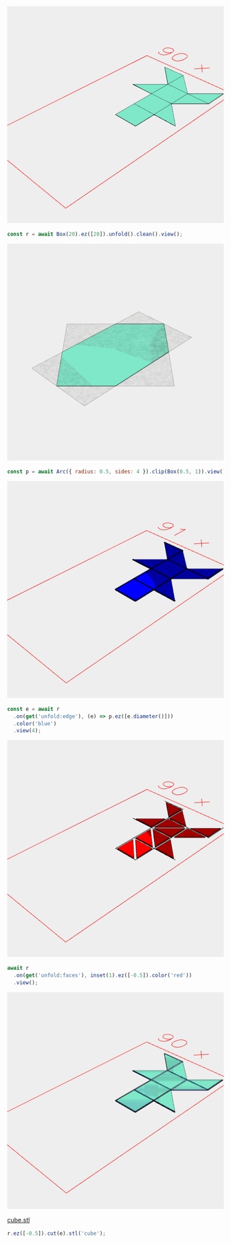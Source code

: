 ![Image](fold.md.r.png)

```JavaScript
const r = await Box(20).ez([20]).unfold().clean().view();
```

![Image](fold.md.p.png)

```JavaScript
const p = await Arc({ radius: 0.5, sides: 4 }).clip(Box(0.5, 1)).view();
```

![Image](fold.md.e_4.png)

```JavaScript
const e = await r
  .on(get('unfold:edge'), (e) => p.ez([e.diameter()]))
  .color('blue')
  .view(4);
```

![Image](fold.md.$1.png)

```JavaScript
await r
  .on(get('unfold:faces'), inset(1).ez([-0.5]).color('red'))
  .view();
```

![Image](fold.md.$2_cube.png)

[cube.stl](fold.cube.stl)

```JavaScript
r.ez([-0.5]).cut(e).stl('cube');
```
